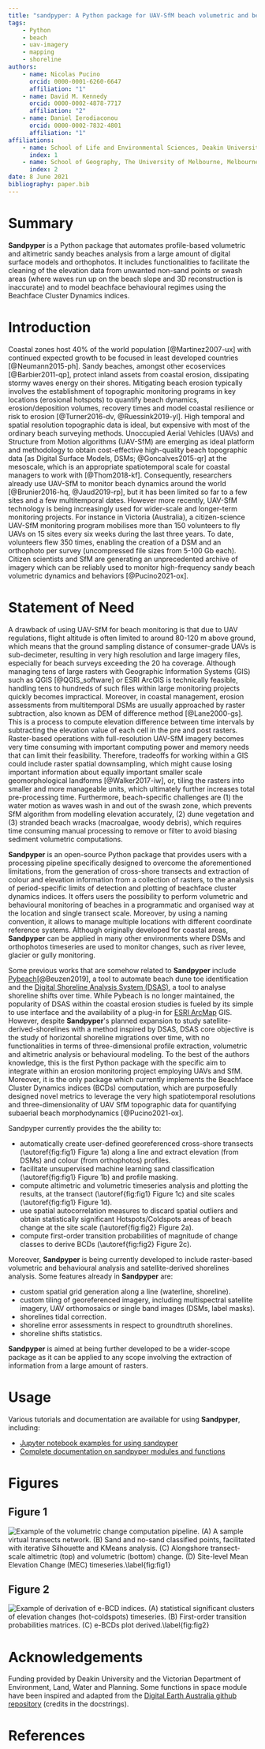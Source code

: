 ```yaml
---
title: "sandpyper: A Python package for UAV-SfM beach volumetric and behavioural analysis"
tags:
    - Python
    - beach
    - uav-imagery
    - mapping
    - shoreline
authors:
    - name: Nicolas Pucino
      orcid: 0000-0001-6260-6647
      affiliation: "1"
    - name: David M. Kennedy
      orcid: 0000-0002-4878-7717
      affiliation: "2"
    - name: Daniel Ierodiaconou
      orcid: 0000-0002-7832-4801
      affiliation: "1"
affiliations:
    - name: School of Life and Environmental Sciences, Deakin University, Warrnambool, 3280, Australia
      index: 1
    - name: School of Geography, The University of Melbourne, Melbourne, 3010, Australia
      index: 2
date: 8 June 2021
bibliography: paper.bib
---
```


# Summary

**Sandpyper** is a Python package that automates profile-based volumetric and altimetric sandy beaches analysis from a large amount of digital surface models and orthophotos.  It includes functionalities to facilitate the cleaning of the elevation data from unwanted non-sand points or swash areas (where waves run up on the beach slope and 3D reconstruction is inaccurate) and to model beachface behavioural regimes using the Beachface Cluster Dynamics indices.

# Introduction

Coastal zones host 40% of the world population [@Martinez2007-ux]  with continued expected growth to be focused in least developed countries [@Neumann2015-ph]. Sandy beaches, amongst other ecoservices [@Barbier2011-qp], protect inland assets from coastal erosion, dissipating stormy waves energy on their shores. Mitigating beach erosion typically involves the establishment of topographic monitoring programs in key locations (erosional hotspots) to quantify beach dynamics, erosion/deposition volumes, recovery times and model coastal resilience or risk to erosion [@Turner2016-dv, @Ruessink2019-yl]. High temporal and spatial resolution topographic data is ideal, but expensive with most of the ordinary beach surveying methods.
Unoccupied Aerial Vehicles (UAVs) and Structure from Motion algorithms (UAV-SfM) are emerging as ideal platform and methodology to obtain cost-effective high-quality beach topographic data [as Digital Surface Models, DSMs; @Goncalves2015-qr] at the mesoscale, which is an appropriate spatiotemporal scale for coastal managers to work with [@Thom2018-kf]. Consequently, researchers already use UAV-SfM to monitor beach dynamics around the world [@Brunier2016-hq, @Jaud2019-rp], but it has been limited so far to a few sites and a few multitemporal dates. However more recently, UAV-SfM technology is being increasingly used for wider-scale and longer-term monitoring projects.
For instance in Victoria (Australia), a citizen-science UAV-SfM monitoring program mobilises more than 150 volunteers to fly UAVs on 15 sites every six weeks during the last three years. To date, volunteers flew 350 times, enabling the creation of a DSM and an orthophoto per survey (uncompressed file sizes from 5-100 Gb each). Citizen scientists and SfM are generating an unprecedented archive of imagery which can be reliably used to monitor high-frequency sandy beach volumetric dynamics and behaviors [@Pucino2021-ox].

# Statement of Need

A drawback of using UAV-SfM for beach monitoring is that due to UAV regulations, flight altitude is often limited to around 80-120 m above ground, which means that the ground sampling distance of consumer-grade UAVs is sub-decimeter, resulting in very high resolution and large imagery files, especially for beach surveys exceeding the 20 ha coverage. Although managing tens of large rasters with Geographic Information Systems (GIS) such as QGIS [@QGIS_software] or ESRI ArcGIS is technically feasible, handling tens to hundreds of such files within large monitoring projects quickly becomes impractical.
Moreover, in coastal management, erosion assessments from multitemporal DSMs are usually approached by raster subtraction, also known as DEM of difference method [@Lane2000-gs]. This is a process to compute elevation difference between time intervals by subtracting the elevation value of each cell in the pre and post rasters. Raster-based operations with full-resolution UAV-SfM imagery becomes very time consuming with important computing power and memory needs that can limit their feasibility.
Therefore, tradeoffs for working within a GIS could include raster spatial downsampling, which might cause losing important information about equally important smaller scale geomorphological landforms [@Walker2017-iw], or, tiling the rasters into smaller and more manageable units, which ultimately further increases total pre-processing time.
Furthermore, beach-specific challenges are (1) the water motion as waves wash in and out of the swash zone, which prevents SfM algorithm from modelling elevation accurately, (2) dune vegetation and (3) stranded beach wracks (macroalgae, woody debris), which requires time consuming manual processing to remove or filter to avoid biasing sediment volumetric computations.

**Sandpyper** is an open-source Python package that provides users with a processing pipeline specifically designed to overcome the aforementioned limitations, from the generation of cross-shore transects and extraction of colour and elevation information from a collection of rasters, to the analysis of period-specific limits of detection and plotting of beachface cluster dynamics indices. It offers users the possibility to perform volumetric and behavioural monitoring of beaches in a programmatic and organised way at the location and single transect scale. Moreover, by using a naming convention, it allows to manage multiple locations with different coordinate reference systems. Although originally developed for coastal areas, **Sandpyper** can be applied in many other environments where DSMs and orthophotos timeseries are used to monitor changes, such as river levee, glacier or gully monitoring.

Some previous works that are somehow related to **Sandpyper** include [Pybeach](https://github.com/TomasBeuzen/pybeach)[@Beuzen2019], a tool to automate beach dune toe identification and the [Digital Shoreline Analysis System (DSAS)](https://www.usgs.gov/centers/whcmsc/science/digital-shoreline-analysis-system-dsas?qt-science_center_objects=0#qt-science_center_objects), a tool to analyse shoreline shifts over time. While Pybeach is no longer maintained, the popularity of DSAS within the coastal erosion studies is fueled by its simple to use interface and the availability of a plug-in for [ESRI ArcMap](https://www.esri.com/en-us/arcgis/about-arcgis/overview) GIS. However, despite **Sandpyper**'s planned expansion to study satellite-derived-shorelines with a method inspired by DSAS, DSAS core objective is the study of horizontal shoreline migrations over time, with no functionalities in terms of three-dimensional profile extraction, volumetric and altimetric analysis or behavioural modeling.
To the best of the authors knowledge, this is the first Python package with the specific aim to integrate within an erosion monitoring project employing UAVs and SfM. Moreover, it is the only package which currently implements the Beachface Cluster Dynamics indices (BCDs) computation, which are purposefully designed novel metrics to leverage the very high spatiotemporal resolutions and three-dimensionality of UAV SfM topographic data for quantifying subaerial beach morphodynamics [@Pucino2021-ox].

Sandpyper currently provides the the ability to:

* automatically create user-defined georeferenced cross-shore transects (\autoref{fig:fig1} Figure 1a) along a line and extract elevation (from DSMs) and colour (from orthophotos) profiles.
* facilitate unsupervised machine learning sand classification (\autoref{fig:fig1} Figure 1b) and profile masking.
* compute altimetric and volumetric timeseries analysis and plotting the results, at the transect (\autoref{fig:fig1} Figure 1c) and site scales (\autoref{fig:fig1} Figure 1d).
* use spatial autocorrelation measures to discard spatial outliers and obtain statistically significant Hotspots/Coldspots areas of beach change at the site scale (\autoref{fig:fig2} Figure 2a).
* compute first-order transition probabilities of magnitude of change classes to derive BCDs (\autoref{fig:fig2} Figure 2c).

Moreover, **Sandpyper** is being currently developed to include raster-based volumetric and behavioural analysis and satellite-derived shorelines analysis. Some features already in **Sandpyper** are:

* custom spatial grid generation along a line (waterline, shoreline).
* custom tiling of georeferenced imagery, including multispectral satellite imagery, UAV orthomosaics or single band images (DSMs, label masks).
* shorelines tidal correction.
* shoreline error assessments in respect to groundtruth shorelines.
* shoreline shifts statistics.

**Sandpyper** is aimed at being further developed to be a wider-scope package as it can be applied to any scope involving the extraction of information from a large amount of rasters.

# Usage

Various tutorials and documentation are available for using **Sandpyper**, including:

-   [Jupyter notebook examples for using sandpyper](https://github.com/npucino/sandpyper/tree/master/examples)
-   [Complete documentation on sandpyper modules and functions](https://npucino.github.io/sandpyper/)

# Figures

## Figure 1
![Example of the volumetric change computation pipeline. (A) A sample virtual transects network. (B) Sand and no-sand classified points, facilitated with iterative Silhouette and KMeans analysis. (C) Alongshore transect-scale altimetric (top) and volumetric (bottom) change. (D) Site-level Mean Elevation Change (MEC) timeseries.\label{fig:fig1}](joss_fig1.png)

## Figure 2
![Example of derivation of e-BCD indices. (A) statistical significant clusters of elevation changes (hot-coldspots) timeseries. (B) First-order transition probabilities matrices. (C) e-BCDs plot derived.\label{fig:fig2}](joss_fig2.png)


# Acknowledgements

Funding provided by Deakin University and the Victorian Department of Environment, Land, Water and Planning.
Some functions in space module have been inspired and adapted from the [Digital Earth Australia github repository](https://github.com/GeoscienceAustralia/dea-notebooks) (credits in the docstrings).

# References
